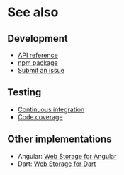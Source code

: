 # See also

## Development
- [API reference](https://dev.belin.io/webstorage.js/api)
- [npm package](https://www.npmjs.com/package/@cedx/webstorage)
- [Submit an issue](https://github.com/cedx/webstorage.js/issues)

## Testing
- [Continuous integration](https://github.com/cedx/webstorage.js/actions)
- [Code coverage](https://coveralls.io/github/cedx/webstorage.js)

## Other implementations
- Angular: [Web Storage for Angular](https://dev.belin.io/ngx-webstorage.js)
- Dart: [Web Storage for Dart](https://dev.belin.io/webstorage.dart)
